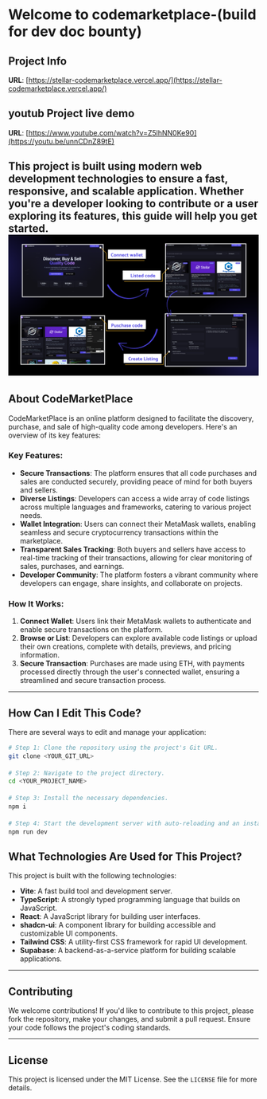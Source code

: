 # Welcome to codemarketplace-(build for dev doc bounty)

## Project Info

**URL**: [https://stellar-codemarketplace.vercel.app/](https://stellar-codemarketplace.vercel.app/)

## youtub Project live demo

**URL**: [https://www.youtube.com/watch?v=Z5lhNN0Ke90](https://youtu.be/unnCDnZ89tE)

This project is built using modern web development technologies to ensure a fast, responsive, and scalable application. Whether you're a developer looking to contribute or a user exploring its features, this guide will help you get started.
![alt text](image.png)
---

## About CodeMarketPlace

CodeMarketPlace is an online platform designed to facilitate the discovery, purchase, and sale of high-quality code among developers. Here's an overview of its key features:

### Key Features:

- **Secure Transactions**: The platform ensures that all code purchases and sales are conducted securely, providing peace of mind for both buyers and sellers.
- **Diverse Listings**: Developers can access a wide array of code listings across multiple languages and frameworks, catering to various project needs.
- **Wallet Integration**: Users can connect their MetaMask wallets, enabling seamless and secure cryptocurrency transactions within the marketplace.
- **Transparent Sales Tracking**: Both buyers and sellers have access to real-time tracking of their transactions, allowing for clear monitoring of sales, purchases, and earnings.
- **Developer Community**: The platform fosters a vibrant community where developers can engage, share insights, and collaborate on projects.

### How It Works:

1. **Connect Wallet**: Users link their MetaMask wallets to authenticate and enable secure transactions on the platform.
2. **Browse or List**: Developers can explore available code listings or upload their own creations, complete with details, previews, and pricing information.
3. **Secure Transaction**: Purchases are made using ETH, with payments processed directly through the user's connected wallet, ensuring a streamlined and secure transaction process.

---

## How Can I Edit This Code?

There are several ways to edit and manage your application:


```sh
# Step 1: Clone the repository using the project's Git URL.
git clone <YOUR_GIT_URL>

# Step 2: Navigate to the project directory.
cd <YOUR_PROJECT_NAME>

# Step 3: Install the necessary dependencies.
npm i

# Step 4: Start the development server with auto-reloading and an instant preview.
npm run dev
```


## What Technologies Are Used for This Project?

This project is built with the following technologies:

- **Vite**: A fast build tool and development server.
- **TypeScript**: A strongly typed programming language that builds on JavaScript.
- **React**: A JavaScript library for building user interfaces.
- **shadcn-ui**: A component library for building accessible and customizable UI components.
- **Tailwind CSS**: A utility-first CSS framework for rapid UI development.
- **Supabase**: A backend-as-a-service platform for building scalable applications.

---



## Contributing

We welcome contributions! If you'd like to contribute to this project, please fork the repository, make your changes, and submit a pull request. Ensure your code follows the project's coding standards.

---

## License

This project is licensed under the MIT License. See the `LICENSE` file for more details.
